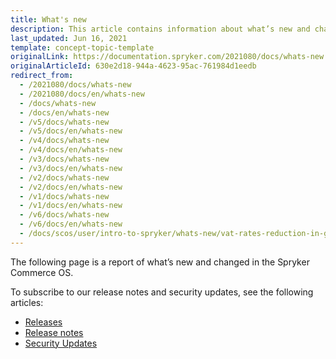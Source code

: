 ```yaml
---
title: What's new
description: This article contains information about what’s new and changed in the Spryker Commerce OS.
last_updated: Jun 16, 2021
template: concept-topic-template
originalLink: https://documentation.spryker.com/2021080/docs/whats-new
originalArticleId: 630e2d18-944a-4623-95ac-761984d1eedb
redirect_from:
  - /2021080/docs/whats-new
  - /2021080/docs/en/whats-new
  - /docs/whats-new
  - /docs/en/whats-new
  - /v5/docs/whats-new
  - /v5/docs/en/whats-new
  - /v4/docs/whats-new
  - /v4/docs/en/whats-new
  - /v3/docs/whats-new
  - /v3/docs/en/whats-new
  - /v2/docs/whats-new
  - /v2/docs/en/whats-new
  - /v1/docs/whats-new
  - /v1/docs/en/whats-new
  - /v6/docs/whats-new
  - /v6/docs/en/whats-new
  - /docs/scos/user/intro-to-spryker/whats-new/vat-rates-reduction-in-germany-between-july-2020-and-january-2021.html
---
```


<!--

Used to be http://spryker.github.io/getting-started/whats-new/

Learn more about the new [GDPR regulations](/docs/scos/user/intro-to-spryker/support/guidelines-for-new-gdpr-rules.html) taking affect on May the 25th, 2018.

Click  here for information on how to navigate through the Academy.
-->

The following page is a report of what’s new and changed in the Spryker Commerce OS.

To subscribe to our release notes and security updates, see the following articles:

* [Releases](/docs/scos/user/intro-to-spryker/releases/releases.html)
* [Release notes](/docs/scos/user/intro-to-spryker/releases/release-notes/release-notes.html)
* [Security Updates](/docs/scos/user/intro-to-spryker/whats-new/security-updates.html)

<!--
<details>
<summary markdown='span'>April 2018 Release</summary>

[Release Notes - April - 2018](/docs/scos/user/intro-to-spryker/releases/archive/2018/release-notes-april-2018.html)


* New: Reorder
* New: Own Orders of Customers in the Administration Interface
* Improved: Checkout Shipment Pre-Check Plugin
* Improved: Country on the Order Details Page in the Administrator Interface
* Improved: Extension Points for Post (De)activation of CMS Pages and Categories Update

<br>
</details>

<details>
<summary markdown='span'>March 2018 Release</summary>

[Release Notes - March - 2018](/docs/scos/user/intro-to-spryker/releases/archive/2018/release-notes-march-2018.html)


* New: Gift Cards
* New: Setting a New Password For the Administration Interface Users
* New: Multi-store Products Availability
* Improved: Obsolete Touch Records Cleanup
* Improved: Elasticsearch 5 Upgrade

<br>
</details>

<details>
<summary markdown='span'>February 2018 - Release #2</summary>

[Release Notes - February - 2 2018](/docs/scos/user/intro-to-spryker/releases/archive/2018/release-notes-february-2-2018.html)


* New: CMS Blocks Per Store
* New: Discounts Per Store
* New: Time To Live For Products
* Improved: Configurable Cookie Path
* Improved: Full Compatibility To Symfony 28 And Then 30
* Improved: Compatibility To PHP 7.2

<br>
</details>

<details>
<summary markdown='span'>February 2018 - Release #1</summary>

[Release Notes - February - 1 2018](/docs/scos/user/intro-to-spryker/releases/archive/2018/release-notes-february-1-2018.html)


* New: Product Search Widget
* New: Multi-Store Product Abstract
* Improved: Multiple Mappings Per Single Import
* Improved: Fixing Compatibility Issues In All FormTypes
* Improved: New Fields on Customer Account Page

<br>
</details>

<details>
<summary markdown='span'>January 2018 Release</summary>

[Release Notes - January - 2018](/docs/scos/user/intro-to-spryker/releases/archive/2018/release-notes-january-2018.html)


* New: Multi-Currency Product Options
* New: Category Filters
* New: Adding Multiple Products to Cart
* Improved: Use of Logger Plugin by Log Module
* Improved: Fixing a Misleading Name in Sales Query Container
* Improved: Order Placement Process Refactoring
* Improved: Changing the Table Column Type From the Project Code
* Improved: Configuring SSL Verification in Zed Request Client

<br>
</details>

<details>
<summary markdown='span'>December 2017 Release</summary>

[Release Notes - December - 2017](/docs/scos/user/intro-to-spryker/releases/archive/2017/release-notes-december-2017.html)


* New: Initial Release of Heidelpay Module
* New: Arvato RSS Release 2.0.0
* Improved: Spryker Install Tool
* Improved: Discount Calculation Performance with High Number of Criterias in Discount Rule
* Improved: Module Config Shared Between Layers and Between Modules
* Improved:bCatalog View Mode
* Improved: Zed Side Email Validation on Newsletter Subscription and Guest Form
* Improved: Preparing Console Module for Standalone Usage

<br>
</details>

<details>
<summary markdown='span'>November 2017 - Release #2</summary>

[Release Notes - November - 2 2017](/docs/scos/user/intro-to-spryker/releases/archive/2017/release-notes-november-2-2017.html)

* Improved: Inspinia Update
* Improved: Filter Out Certain Orders from Listing in Yves Customer Account
* Improved: Limits for Sequence Numbers
* Improved: Double Click Protection for Submit Action in Zed Administrative Interface
* Improved: Success Codes for NewRelic Record Deployment Response

<br>
</details>

<details>
<summary markdown='span'>November 2017 - Release #1</summary>

[Release Notes - November - 1 2017](/docs/scos/user/intro-to-spryker/releases/archive/2017/release-notes-november-1-2017.html)

* New: Multi-currency for Shipments
* New: Introducing Infrastructure for Upcoming Publish &amp; Synchronisation
* Improved: State Machine Sub-process Reuse
* Improved: Aggregated Reservations for Availability Updates
* Improved: Dedicated Log Configuration Plugins
* Improved: Decoupling JavaScript Dependency in CMS

<br>
</details>

<details>
<summary markdown='span'>October 2017 - Release #2</summary>

[Release Notes - October - 2 2017](/docs/scos/user/intro-to-spryker/releases/archive/2017/release-notes-october-2-2017.html)

* New: Multi-currency for Discounts
* Improved: Twig Data Access Optimisation
* Improved: Code Sniffer for Project Modules
* Improved: Architecture Sniffer for Custom Paths in Project or Vendor

<br>
</details>

<details>
<summary markdown='span'>October 2017 - Release #1</summary>

[Release Notes - October - 1 2017](/docs/scos/user/intro-to-spryker/releases/archive/2017/release-notes-october-1-2017.html)

* New: CMS Page Preview
* New: Validity Dates for Navigation Nodes
* New: Multi-currency for Orders
* Improved: oryx-for-zed Version Update to 1.1.1
* Improved: New Interface to Allow Shipment and Payment Method Grouping
* Improved: Logging Exceptions in a Human-readable Format
* Improved: CallbackHandler for Exception Logging
* Improved: Cache for Already Located Classes
* Improved: fromArray() Method Performance
* Improved: StorageClient Optimization
* Improved: Add-to-cart Function Performance
* Improved: Force HTTPS
* Improved: Failed Add-to-cart Items from Wishlist
* Improved: OMS Performance Due to Missing Indexes in PostgreSQL
* Improved: Standalone Facets

<br>
</details>

<details>
<summary markdown='span'>September 2017 - Release #2</summary>

[Release Notes - September - 2 2017](/docs/scos/user/intro-to-spryker/releases/archive/2017/release-notes-september-2-2017.html)

* New: Discount Promotion Products
* New: Product Reviews and Ratings
* New: Multi Currency Infrastructure
* New: Propel Migration Check Console Command
* New: Config Profiler
* Improved: Product Availability Retrieval Enhancement
* Improved: Touch Aware Data Importers to Touch Inactive
* Improved: Validator Updates for Transfers
* Improved: Navigation Redis Entry Optimization
* Improved: Kernel Class Resolver Performance
* Improved: Missing Index for Stock Table
* Improved: Price Check Query Performance
* Improved: Output Execution Time for Importers
* Improved: Mget Cache

<br>
</details>

<details>
<summary markdown='span'>September 2017 - Release #1</summary>

[Release Notes - September - 1 2017](/docs/scos/user/intro-to-spryker/releases/archive/2017/release-notes-september-1-2017.html)

* New: Attribute Management for High Number of Attributes
* New: Remove Payment when Cart is Modified
* Improved: Template Validation to CMS Blocks
* Improved: Order Countries
* Improved: Remove Empty Catch Block
* Improved: Customer Group Optimization
* Improved: Cache for Navigation

<br>
</details>

<details>
<summary markdown='span'>August 2017 - Release #2</summary>

[Release Notes - August - 2 2017](/docs/scos/user/intro-to-spryker/releases/archive/2017/release-notes-august-2-2017.html)

* New: Order Details Improvement
* Improved: Enable isSearchable Checkbox for CMS Page
* Improved: Initial Grand Total Calculator
* Improved: Product Price Size
* Improved: Query Only Non Assigned Product Abstracts for Assignment
* Improved: Remove Voucher Pool Key From Discount When Type Changes
* Improved: Restore Password Link Generation
* Improved: Unique Name Validation for Carriers

<br>
</details>

<details>
<summary markdown='span'>August 2017 - Release #1</summary>

[Release Notes - August - 1 2017](/docs/scos/user/intro-to-spryker/releases/archive/2017/release-notes-august-1-2017.html)

* New: Shipment Discount
* Improved: Create Injection Points for Project Logic for Twig
* Improved: Optional Category Template
* Improved: Shipment Delivery Time
* Improved: Reset Password
* Improved: NULL Password in Config for Storage
* Improved: Missing Breadcrumbs
* Improved: Elasticsearch Client Config
* Improved: Architecture Sniffer
* Improved: Increment Counter for Unlimited Vouchers
* Improved: Change Path to last_yves_request Log
* Improved: Allow Check for Breadcrumbs in Communication
* Improved: Exclusive Custom Search and Storage Client Configuration
* Improved: Update to Allow symfony/http-kernel V2 or V3

<br>
</details>

<details>
<summary markdown='span'>July 2017 - Release #2</summary>

[Release Notes - July - 2 2017](/docs/scos/user/intro-to-spryker/releases/archive/2017/release-notes-july-2-2017.html)

* New: Filter by Product Labels
* New: Data Importers
* New: New Products and Dynamic Labels
* New: Category Template and CMS Block Position
* Improved: Possibility to Add ServiceProvider to ConsoleBootstrap
* Improved: CORS Headers
* Improved: Storage Client Cache

<br>
</details>

<details>
<summary markdown='span'>July 2017 - Release #1</summary>

[Release Notes - July - 1 2017](/docs/scos/user/intro-to-spryker/releases/archive/2017/release-notes-july-1-2017.html)

* New: Selecting Product Variant in the Cart
* New: Improvements and New Features for CMS Blocks
* New: FileSystem Filemanager
* New: On Sale Products
* New: Discount Rules Based On Product Labels
* New: Multiple Payment Methods for One Sales Order
* New: CMS Content Widgets
* Improved: Validation for Attributes
* Improved: Customer Address Country Options
* Improved: Configuration for CMS Placeholders
* Improved: Subscribe to Newsletter Without Customer Account
* Improved: Enabled Open Range Queries for Filters
* Improved: Stock Management
* Improved: Interface for Subscription Handler
* Improved: Discount Filter
* Improved: Beta: HTTP OPTIONS Pre-flight Request Support

<br>
</details>

<details>
<summary markdown='span'>June 2017 - Release #2</summary>

[Release Notes - June - 2 2017](/docs/scos/user/intro-to-spryker/releases/archive/2017/release-notes-june-2-2017.html)

* New: Delete Customer Account
* New: Product Sets
* New: Product Labels
* Improved: Calculation
* Improved: Config Options to Define Ports for Yves and Zed
* Improved: Hashing Algorithm for Zed Authentication

<br>
</details>

<details>
<summary markdown='span'>June 2017 - Release #1</summary>

[Release Notes - June - 1 2017](/docs/scos/user/intro-to-spryker/releases/archive/2017/release-notes-june-1-2017.html)

* Improved: Session Service Provider Enhancement
* Improved: Autoload Entry for BC
* Improved: Combining Product Images
* Improved: GetConfig for DependencyProvider
* Improved: Moving Glob to Finder

<br>
</details>

<details>
<summary markdown='span'>May 2017 - Release #2</summary>

[Release Notes - May - 2 2017](/docs/scos/user/intro-to-spryker/releases/archive/2017/release-notes-may-2-2017.html)

* New: CMS Page Draft and Page Versioning
* New: Rest API - BETA
* Improved: Removing Image from Image Set
* Improved: GUI Group Buttons
* Improved: Application Store for Testify
* Improved: Logging of Custom Exceptions in Yves
* Improved: Extended Data Set for DataFeed - BETA

<br>
</details>

<details>
<summary markdown='span'>May 2017 - Release #1</summary>

[Release Notes - May - 1 2017](/docs/scos/user/intro-to-spryker/releases/archive/2017/release-notes-may-1-2017.html)

* New: Product Groups
* Improved: CodeStyle checker
* Improved: PropelQueryBuilder Filtering and PropelOrm Formatting

<br>
</details>

<details>
<summary markdown='span'>April 2017 - Release #2</summary>

[Release Notes - April - 2 2017](/docs/scos/user/intro-to-spryker/releases/archive/2017/release-notes-april-2-2017.html)

* New: Multiple Wishlists
* New: Generated Directory Removal
* New: Data Feeds - BETA
* Improved: Twig Cache Warmup
* Improved: Zed Navigation Fix


<br>
</details>

<details>
<summary markdown='span'>April 2017 - Release #1</summary>

[Release Notes - April - 1 2017](/docs/scos/user/intro-to-spryker/releases/archive/2017/release-notes-april-1-2017.html)

* New: Product Relations
* New: Event module
* New: Propel Query Builder - BETA
* Improved: 3rd party integrations


<br>
</details>

-->
